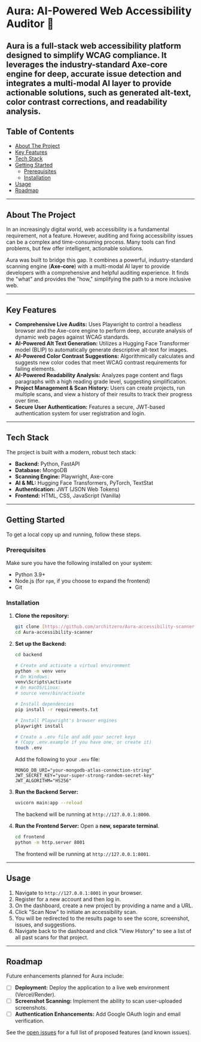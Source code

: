 # Aura: AI-Powered Web Accessibility Auditor 🚀

Aura is a full-stack web accessibility platform designed to simplify WCAG compliance. It leverages the industry-standard Axe-core engine for deep, accurate issue detection and integrates a multi-modal AI layer to provide actionable solutions, such as generated alt-text, color contrast corrections, and readability analysis.
---

## Table of Contents

- [About The Project](#about-the-project)
- [Key Features](#key-features)
- [Tech Stack](#tech-stack)
- [Getting Started](#getting-started)
  - [Prerequisites](#prerequisites)
  - [Installation](#installation)
- [Usage](#usage)
- [Roadmap](#roadmap)

---

## About The Project

In an increasingly digital world, web accessibility is a fundamental requirement, not a feature. However, auditing and fixing accessibility issues can be a complex and time-consuming process. Many tools can find problems, but few offer intelligent, actionable solutions.

Aura was built to bridge this gap. It combines a powerful, industry-standard scanning engine (**Axe-core**) with a multi-modal AI layer to provide developers with a comprehensive and helpful auditing experience. It finds the "what" and provides the "how," simplifying the path to a more inclusive web.

---

## Key Features

* **Comprehensive Live Audits:** Uses Playwright to control a headless browser and the Axe-core engine to perform deep, accurate analysis of dynamic web pages against WCAG standards.
* **AI-Powered Alt Text Generation:** Utilizes a Hugging Face Transformer model (BLIP) to automatically generate descriptive alt-text for images.
* **AI-Powered Color Contrast Suggestions:** Algorithmically calculates and suggests new color codes that meet WCAG contrast requirements for failing elements.
* **AI-Powered Readability Analysis:** Analyzes page content and flags paragraphs with a high reading grade level, suggesting simplification.
* **Project Management & Scan History:** Users can create projects, run multiple scans, and view a history of their results to track their progress over time.
* **Secure User Authentication:** Features a secure, JWT-based authentication system for user registration and login.

---

## Tech Stack

The project is built with a modern, robust tech stack:

* **Backend:** Python, FastAPI
* **Database:** MongoDB
* **Scanning Engine:** Playwright, Axe-core
* **AI & ML:** Hugging Face Transformers, PyTorch, TextStat
* **Authentication:** JWT (JSON Web Tokens)
* **Frontend:** HTML, CSS, JavaScript (Vanilla)

---

## Getting Started

To get a local copy up and running, follow these steps.

### Prerequisites

Make sure you have the following installed on your system:
* Python 3.9+
* Node.js (for `npm`, if you choose to expand the frontend)
* Git

### Installation

1.  **Clone the repository:**
    ```sh
    git clone [https://github.com/architzero/Aura-accessibility-scanner.git](https://github.com/architzero/Aura-accessibility-scanner.git)
    cd Aura-accessibility-scanner
    ```

2.  **Set up the Backend:**
    ```sh
    cd backend

    # Create and activate a virtual environment
    python -m venv venv
    # On Windows:
    venv\Scripts\activate
    # On macOS/Linux:
    # source venv/bin/activate

    # Install dependencies
    pip install -r requirements.txt

    # Install Playwright's browser engines
    playwright install

    # Create a .env file and add your secret keys
    # (Copy .env.example if you have one, or create it)
    touch .env
    ```
    Add the following to your `.env` file:
    ```env
    MONGO_DB_URI="your-mongodb-atlas-connection-string"
    JWT_SECRET_KEY="your-super-strong-random-secret-key"
    JWT_ALGORITHM="HS256"
    ```

3.  **Run the Backend Server:**
    ```sh
    uvicorn main:app --reload
    ```
    The backend will be running at `http://127.0.0.1:8000`.

4.  **Run the Frontend Server:**
    Open a **new, separate terminal**.
    ```sh
    cd frontend
    python -m http.server 8001
    ```
    The frontend will be running at `http://127.0.0.1:8001`.

---

## Usage

1.  Navigate to `http://127.0.0.1:8001` in your browser.
2.  Register for a new account and then log in.
3.  On the dashboard, create a new project by providing a name and a URL.
4.  Click "Scan Now" to initiate an accessibility scan.
5.  You will be redirected to the results page to see the score, screenshot, issues, and suggestions.
6.  Navigate back to the dashboard and click "View History" to see a list of all past scans for that project.

---

## Roadmap

Future enhancements planned for Aura include:

- [ ] **Deployment:** Deploy the application to a live web environment (Vercel/Render).
- [ ] **Screenshot Scanning:** Implement the ability to scan user-uploaded screenshots.
- [ ] **Authentication Enhancements:** Add Google OAuth login and email verification.

See the [open issues](https://github.com/architzero/Aura-accessibility-scanner/issues) for a full list of proposed features (and known issues).
